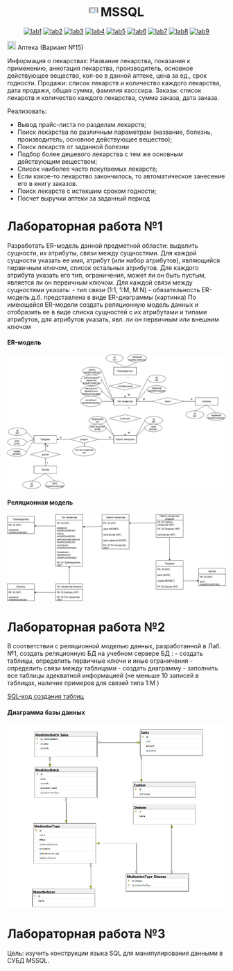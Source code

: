 <h1 name="content" align="center"><a href=""><img src="https://github.com/user-attachments/assets/e080adec-6af7-4bd2-b232-d43cb37024ac" width="20" height="20"/></a> MSSQL</h1>

<p align="center">
  <a href="#-lab1"><img alt="lab1" src="https://img.shields.io/badge/Lab1-blue"></a> 
  <a href="#-lab2"><img alt="lab2" src="https://img.shields.io/badge/Lab2-red"></a>
  <a href="#-lab3"><img alt="lab3" src="https://img.shields.io/badge/Lab3-green"></a>
  <a href="#-lab4"><img alt="lab4" src="https://img.shields.io/badge/Lab4-yellow"></a>
  <a href="#-lab5"><img alt="lab5" src="https://img.shields.io/badge/Lab5-gray"></a>
  <a href="#-lab6"><img alt="lab6" src="https://img.shields.io/badge/Lab6-orange"></a> 
  <a href="#-lab7"><img alt="lab7" src="https://img.shields.io/badge/Lab7-brown"></a>
  <a href="#-lab8"><img alt="lab8" src="https://img.shields.io/badge/Lab8-purple"></a>
  <a href="#-lab9"><img alt="lab9" src="https://img.shields.io/badge/Lab9-violet"></a> 
</p>

<img src="https://github.com/user-attachments/assets/e080adec-6af7-4bd2-b232-d43cb37024ac" width="20" height="20"/> Аптека (Вариант №15)
<p aligh="justify>
<h3>
  <a href="#client"></a>
  
  Информация о лекарствах: Название лекарства,  показания к применению, аннотация лекарства, производитель, основное действующее вещество, кол-во в данной аптеке, цена за ед., срок годности.
  Продажи: список лекарств и количество каждого лекарства, дата продажи, общая сумма, фамилия касссира.
  Заказы: список лекарств и количество каждого лекарства, сумма заказа, дата заказа.

  Реализовать:
- Вывод прайс-листа по разделам лекарств;
- Поиск лекарства по различным параметрам (название, болезнь, производитель, основное действующее вещество);
- Поиск лекарств от заданной болезни
- Подбор более дешевого лекарства с тем же основным действующим веществом;
- Список наиболее часто покупаемых лекарств;
- Если какое-то лекарство закончилось, то автоматическое занесение его в книгу заказов.
- Поиск лекарств с истекшим сроком годности;
- Посчет выручки аптеки за заданный период
</h3>
</p>

<a id="lab1"></a>
# Лабораторная работа №1

<p aligh="justify>
<h3>
  <a href="#client"></a>
  Разработать ER-модель данной предметной области: выделить сущности, их атрибуты,
связи между сущностями.
Для каждой сущности указать ее имя, атрибут (или набор атрибутов), являющийся
первичным ключом, список остальных атрибутов.
Для каждого атрибута указать его тип, ограничения, может ли он быть пустым, является ли
он первичным ключом.
Для каждой связи между сущностями указать:
- тип связи (1:1, 1:M, M:N)
- обязательность
ER-модель д.б. представлена в виде ER-диаграммы (картинка)
По имеющейся ER-модели создать реляционную модель данных и отобразить ее в виде
списка сущностей с их атрибутами и типами атрибутов, для атрибутов указать, явл. ли он
первичным или внешним ключом
</h3>
</p3>

#### ER-модель
![image](/lab1/ER_1.png)

#### Реляционная модель
![image](/lab1/2.png)

<a id="lab2"></a>
# Лабораторная работа №2

<p aligh="justify>
<h3>
  <a href="#client"></a>
В соответствии с реляционной моделью данных, разработанной в Лаб.№1, создать реляционную БД на учебном сервере БД :
- создать таблицы, определить первичные ключи и иные ограничения
- определить связи между таблицами
- создать диаграмму
- заполнить все таблицы адекватной информацией (не меньше 10 записей в таблицах, наличие примеров для связей типа 1:M )

</h3>
</p3>

[SQL-код создания таблиц](https://github.com/rrakhimovva/db_labs/blob/main/pharmacy-database/SQLQuery1.sql)

#### Диаграмма базы данных
![image](/lab1/diagram_bd.jpg)

<a id="lab3"></a>
# Лабораторная работа №3

<p aligh="justify>
<h3>
  <a href="#client"></a>
Цель: изучить конструкции языка SQL для манипулирования данными в СУБД  MSSQL.

